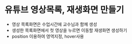 # 유튜브 영상목록, 재생화면 만들기

- 영상 목록화면은 수업시간에 교수님과 함께 생성
- 생성한 목록화면에서 첫 영상을 누르면 이동할 재생화면 생성하기
- position 이용하여 영역지정, hover사용
